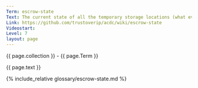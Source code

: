 ```yaml
---
Term: escrow-state
Text: The current state of all the temporary storage locations (what events are waiting for what other information) that KERI protocol needs to keep track of, due to its fully asynchronous nature.
Link: https://github.com/trustoverip/acdc/wiki/escrow-state
Videostart: 
Level: 7
layout: page
---
```


{{ page.collection }} - {{ page.Term }}

   {{ page.text }}

{% include_relative glossary/escrow-state.md %}
